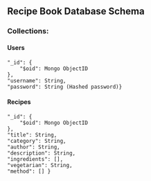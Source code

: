 ## Recipe Book Database Schema

### Collections:

#### Users 

	"_id": {
        "$oid": Mongo ObjectID
    },
    "username": String,
    "password": String (Hashed password)}

#### Recipes

    "_id": {
        "$oid": Mongo ObjectID
    },
    "title": String,
    "category": String,
    "author": String,
    "description": String,
    "ingredients": [],
    "vegetarian": String,
    "method": [] }


